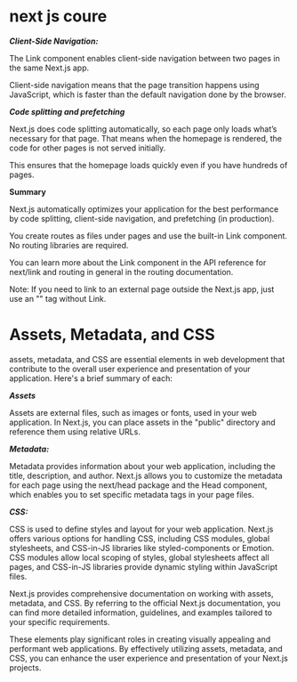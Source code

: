 # next js coure

***Client-Side Navigation:***

The Link component enables client-side navigation between two pages in the same Next.js app.

Client-side navigation means that the page transition happens using JavaScript, which is faster than the default navigation done by the browser.

***Code splitting and prefetching***

Next.js does code splitting automatically, so each page only loads what’s necessary for that page. That means when the homepage is rendered, the code for other pages is not served initially.

This ensures that the homepage loads quickly even if you have hundreds of pages.

**Summary**

Next.js automatically optimizes your application for the best performance by code splitting, client-side navigation, and prefetching (in production).

You create routes as files under pages and use the built-in Link component. No routing libraries are required.

You can learn more about the Link component in the API reference for next/link and routing in general in the routing documentation.

Note: If you need to link to an external page outside the Next.js app, just use an "<a>" tag without Link.

# Assets, Metadata, and CSS

assets, metadata, and CSS are essential elements in web development that contribute to the overall user experience and presentation of your application. Here's a brief summary of each:

***Assets***

Assets are external files, such as images or fonts, used in your web application. In Next.js, you can place assets in the "public" directory and reference them using relative URLs.

***Metadata:***

Metadata provides information about your web application, including the title, description, and author. Next.js allows you to customize the metadata for each page using the next/head package and the Head component, which enables you to set specific metadata tags in your page files.

***CSS:***

 CSS is used to define styles and layout for your web application. Next.js offers various options for handling CSS, including CSS modules, global stylesheets, and CSS-in-JS libraries like styled-components or Emotion. CSS modules allow local scoping of styles, global stylesheets affect all pages, and CSS-in-JS libraries provide dynamic styling within JavaScript files.

Next.js provides comprehensive documentation on working with assets, metadata, and CSS. By referring to the official Next.js documentation, you can find more detailed information, guidelines, and examples tailored to your specific requirements.

These elements play significant roles in creating visually appealing and performant web applications. By effectively utilizing assets, metadata, and CSS, you can enhance the user experience and presentation of your Next.js projects.






